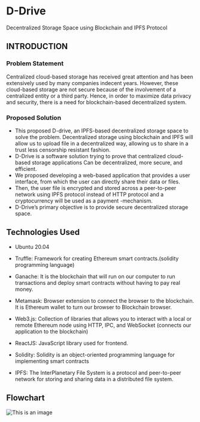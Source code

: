 # D-Drive
Decentralized Storage Space using Blockchain and IPFS Protocol

## INTRODUCTION 
### Problem Statement 

Centralized cloud-based storage has received great attention and has been extensively used by many companies indecent years. However, these cloud-based storage are not secure because of the involvement of a centralized entity or a third party. 
Hence, in order to maximize data privacy and security, there is a need for blockchain-based decentralized system.

### Proposed Solution

- This proposed D-drive, an IPFS-based decentralized storage space to solve the problem.
Decentralized storage using blockchain and IPFS will allow us to upload file in a decentralized way, allowing us to share in a trust less censorship resistant fashion.
- D-Drive is a software solution trying to prove that centralized cloud-based storage applications Can be decentralized, more secure, and efficient. 
- We proposed developing a web-based application that provides a user interface, from which the user can directly share their data or files.
- Then, the user file is encrypted and stored across a peer-to-peer network using IPFS protocol instead of HTTP protocol and a cryptocurrency will be used as a payment -mechanism. 
- D-Drive’s primary objective is to provide secure decentralized storage space.

## Technologies Used
- Ubuntu 20.04
- Truffle: Framework for creating Ethereum smart contracts.(solidity programming language)

- Ganache: It is the blockchain that will run on our computer to run transactions and deploy smart contracts without having to pay real money.

- Metamask: Browser extension to connect the browser to the blockchain. It is Ethereum wallet to turn our browser to Blockchain browser.

- Web3.js: Collection of libraries that allows you to interact with a local or remote Ethereum node using HTTP, IPC, and WebSocket (connects our application to the blockchain)
 
- ReactJS: JavaScript library used for frontend.

- Solidity: Solidity is an object-oriented programming language for implementing smart contracts

- IPFS: The InterPlanetary File System is a protocol and peer-to-peer network for storing and sharing data in a distributed file system.

## Flowchart
![This is an image](https://myoctocat.com/assets/images/base-octocat.svg)


